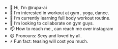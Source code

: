 - 👋 Hi, I’m @rupa-ai
- 👀 I’m interested in workout at gym  , yoga, dance. 
- 🌱 I’m currently learning full body workout routine.
- 💞️ I’m looking to collaborate on gym guys.
- 📫 How to reach me , can reach me over instagram
- 😄 Pronouns: Sexy and loved by all.
- ⚡ Fun fact: teasing will cost you much.

<!---
rupa-ai/rupa-ai is a ✨ special ✨ repository because its `README.md` (this file) appears on your GitHub profile.
You can click the Preview link to take a look at your changes.
--->
